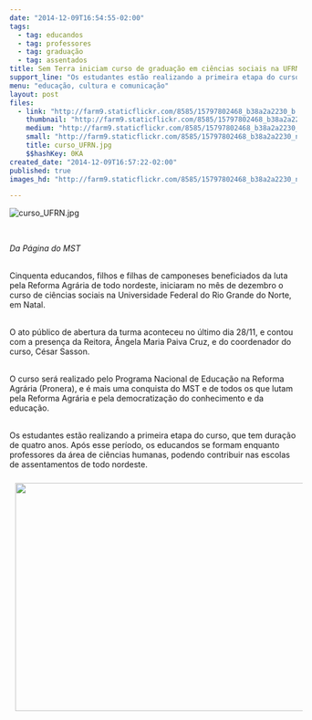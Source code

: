 ```yaml
---
date: "2014-12-09T16:54:55-02:00"
tags:
  - tag: educandos
  - tag: professores
  - tag: graduação
  - tag: assentados
title: Sem Terra iniciam curso de graduação em ciências sociais na UFRN
support_line: "Os estudantes estão realizando a primeira etapa do curso, que tem duração de quatro anos."
menu: "educação, cultura e comunicação"
layout: post
files:
  - link: "http://farm9.staticflickr.com/8585/15797802468_b38a2a2230_b.jpg"
    thumbnail: "http://farm9.staticflickr.com/8585/15797802468_b38a2a2230_t.jpg"
    medium: "http://farm9.staticflickr.com/8585/15797802468_b38a2a2230_z.jpg"
    small: "http://farm9.staticflickr.com/8585/15797802468_b38a2a2230_n.jpg"
    title: curso_UFRN.jpg
    $$hashKey: 0KA
created_date: "2014-12-09T16:57:22-02:00"
published: true
images_hd: "http://farm9.staticflickr.com/8585/15797802468_b38a2a2230_n.jpg"

---
```

<p><img alt="curso_UFRN.jpg" src="http://farm9.staticflickr.com/8585/15797802468_b38a2a2230_b.jpg" /></p>

<p>&nbsp;</p>

<p><i>Da P&aacute;gina do MST</i></p>

<p><br />
Cinquenta educandos, filhos e filhas de camponeses beneficiados da luta pela Reforma Agr&aacute;ria de todo nordeste, iniciaram no m&ecirc;s de dezembro o curso de ci&ecirc;ncias sociais na Universidade Federal do Rio Grande do Norte, em Natal.</p>

<p><br />
O ato p&uacute;blico de abertura da turma aconteceu no &uacute;ltimo dia 28/11, e contou com a presen&ccedil;a da Reitora, &Acirc;ngela Maria Paiva Cruz, e do coordenador do curso, C&eacute;sar Sasson.</p>

<p><br />
O curso ser&aacute; realizado pelo Programa Nacional de Educa&ccedil;&atilde;o na Reforma Agr&aacute;ria (Pronera), e &eacute; mais uma conquista do MST e de todos os que lutam pela Reforma Agr&aacute;ria e pela democratiza&ccedil;&atilde;o do conhecimento e da educa&ccedil;&atilde;o.</p>

<p><br />
Os estudantes est&atilde;o realizando a primeira etapa do curso, que tem dura&ccedil;&atilde;o de quatro anos. Ap&oacute;s esse per&iacute;odo, os educandos se formam enquanto professores da &aacute;rea de ci&ecirc;ncias humanas, podendo contribuir nas escolas de assentamentos de todo nordeste.</p>

<p><img alt="" height="400" src="http://www.mst.org.br/sites/default/files/curso_UFRN2.jpg" style="margin: 10px;" width="600" /></p>
